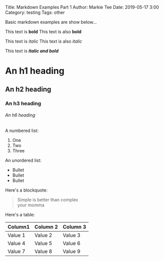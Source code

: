 Title: Markdown Examples Part 1
Author: Markie Tee
Date: 2019-05-17 3:00
Category: testing
Tags: other

Basic markdown examples are show below...

This text is **bold**
This text is also __bold__

This text is *italic*
This text is also _italic_

This text is **_italic and bold_**

# An h1 heading
## An h2 heading
### An h3 heading
###### An h6 heading

A numbered list:

1. One
2. Two
3. Three

An unordered list:

* Bullet
* Bullet
* Bullet

Here's a blockquote:

> Simple is better than complex  
> your momma

Here's a table:

| Column1 | Column 2 | Column 3
|:----|:----|:----|
| Value 1 | Value 2 | Value 3 |
| Value 4 | Value 5 | Value 6 |
| Value 7 | Value 8 | Value 9 |
